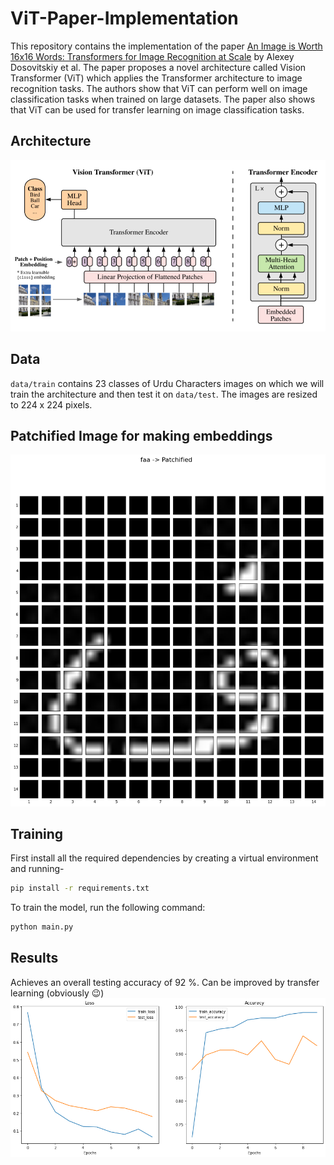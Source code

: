 # ViT-Paper-Implementation

This repository contains the implementation of the paper [An Image is Worth 16x16 Words: Transformers for Image Recognition at Scale](https://arxiv.org/abs/2010.11929) by Alexey Dosovitskiy et al. The paper proposes a novel architecture called Vision Transformer (ViT) which applies the Transformer architecture to image recognition tasks. The authors show that ViT can perform well on image classification tasks when trained on large datasets. The paper also shows that ViT can be used for transfer learning on image classification tasks.

## Architecture
![Architecture](static/ViT_architecture.png)

## Data
`data/train` contains 23 classes of Urdu Characters images on which we will train the architecture and then test it on `data/test`.
The images are resized to 224 x 224 pixels.

## Patchified Image for making embeddings
![Patchified Image](static/patches.png)

## Training
First install all the required dependencies by creating a virtual environment and running-
```bash
pip install -r requirements.txt
```

To train the model, run the following command:
```bash
python main.py
```

## Results
Achieves an overall testing accuracy of 92 %. Can be improved by transfer learning (obviously 😉)
![Loss](static/loss_curves.png)